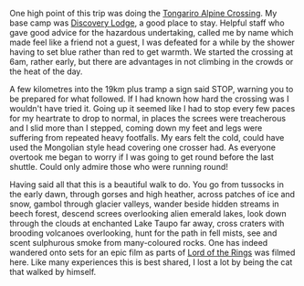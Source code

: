 One high point of this trip was doing the
[Tongariro Alpine Crossing](https://www.tongarirocrossing.org.nz/).
My base camp was
[Discovery Lodge](https://www.discoverynz.com/),
a good place to stay. Helpful staff who gave good advice for the hazardous undertaking, called me by name which made feel like a friend not a guest, I was defeated for a while by the shower having to set blue rather than red to get warmth. We started the crossing at 6am, rather early, but there are advantages in not climbing in the crowds or the heat of the day.

A few kilometres into the 19km plus tramp a sign said STOP, warning you to be prepared for what followed. If I had known how hard the crossing was I wouldn't have tried it. Going up it seemed like I had to stop every few paces for my heartrate to drop to normal, in places the screes were treacherous and I slid more than I stepped, coming down my feet and legs were suffering from repeated heavy footfalls. My ears felt the cold, could have used the Mongolian style head covering one crosser had. As everyone overtook me began to worry if I was going to get round before the last shuttle. Could only admire those who were running round!

Having said all that this is a beautiful walk to do. You go from tussocks in the early dawn, through gorses and high heather, across patches of ice and snow, gambol through glacier valleys, wander beside hidden streams in beech forest, descend screes overlooking alien emerald lakes, look down through the clouds at enchanted Lake Taupo far away, cross craters with brooding volcanoes overlooking, hunt for the path in fell mists, see and scent sulphurous smoke from many-coloured rocks. One has indeed wandered onto sets for an epic film as parts of
[Lord of the Rings](https://www.imdb.com/title/tt0167260/) was filmed here. Like many experiences this is best shared, I lost a lot by being the cat that walked by himself.

